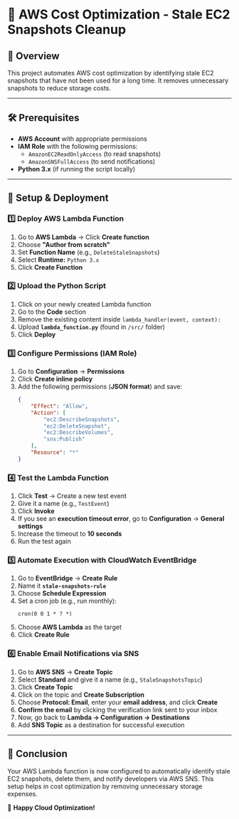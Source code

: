 # 🚀 AWS Cost Optimization - Stale EC2 Snapshots Cleanup

## 📌 Overview  
This project automates AWS cost optimization by identifying stale EC2 snapshots that have not been used for a long time. It removes unnecessary snapshots to reduce storage costs.

---

## 🛠️ Prerequisites  
- **AWS Account** with appropriate permissions  
- **IAM Role** with the following permissions:  
  - `AmazonEC2ReadOnlyAccess` (to read snapshots)  
  - `AmazonSNSFullAccess` (to send notifications)    
- **Python 3.x** (if running the script locally)  

---

## 🚀 Setup & Deployment  

### **1️⃣ Deploy AWS Lambda Function**  
1. Go to **AWS Lambda** → Click **Create function**  
2. Choose **"Author from scratch"**  
3. Set **Function Name** (e.g., `DeleteStaleSnapshots`)  
4. Select **Runtime:** `Python 3.x`  
5. Click **Create Function**  

### **2️⃣ Upload the Python Script**  
1. Click on your newly created Lambda function  
2. Go to the **Code** section  
3. Remove the existing content inside `lambda_handler(event, context):`  
4. Upload **`lambda_function.py`** (found in `/src/` folder)  
5. Click **Deploy**  

### **3️⃣ Configure Permissions (IAM Role)**  
1. Go to **Configuration** → **Permissions**  
2. Click **Create inline policy**  
3. Add the following permissions (**JSON format**) and save:  
   ```json
   {
       "Effect": "Allow",
       "Action": [
           "ec2:DescribeSnapshots",
           "ec2:DeleteSnapshot",
           "ec2:DescribeVolumes",
           "sns:Publish"
       ],
       "Resource": "*"
   }
   ```  

### **4️⃣ Test the Lambda Function**  
1. Click **Test** → Create a new test event  
2. Give it a name (e.g., `TestEvent`)  
3. Click **Invoke**  
4. If you see an **execution timeout error**, go to **Configuration** → **General settings**  
5. Increase the timeout to **10 seconds**  
6. Run the test again  

### **5️⃣ Automate Execution with CloudWatch EventBridge**  
1. Go to **EventBridge** → **Create Rule**  
2. Name it **`stale-snapshots-rule`**  
3. Choose **Schedule Expression**  
4. Set a cron job (e.g., run monthly):  
   ```cron
   cron(0 0 1 * ? *)
   ```  
5. Choose **AWS Lambda** as the target  
6. Click **Create Rule**  

### **6️⃣ Enable Email Notifications via SNS**  
1. Go to **AWS SNS** → **Create Topic**  
2. Select **Standard** and give it a name (e.g., `StaleSnapshotsTopic`)  
3. Click **Create Topic**  
4. Click on the topic and **Create Subscription**  
5. Choose **Protocol: Email**, enter your **email address**, and click **Create**  
6. **Confirm the email** by clicking the verification link sent to your inbox  
7. Now, go back to **Lambda → Configuration → Destinations**  
8. Add **SNS Topic** as a destination for successful execution  

---

## 🎯 Conclusion  
Your AWS Lambda function is now configured to automatically identify stale EC2 snapshots, delete them, and notify developers via AWS SNS. This setup helps in cost optimization by removing unnecessary storage expenses.

🚀 **Happy Cloud Optimization!**

